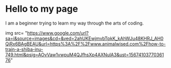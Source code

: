 # Hello to my page

I am a beginner trying to learn my way through the arts of coding.

img src= "https://www.google.com/url?sa=i&source=images&cd=&ved=2ahUKEwjmvbTpkK_kAhWJu48KHRJ_AH0QjRx6BAgBEAU&url=https%3A%2F%2Fwww.animalwised.com%2Fhow-to-train-a-shiba-inu-749.html&psig=AOvVaw1vwpuM4QJfhsXp4AXNulA3&ust=1567410377036176"
